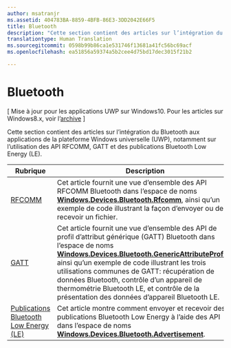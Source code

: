 ```yaml
---
author: msatranjr
ms.assetid: 404783BA-8859-4BFB-86E3-3DD2042E66F5
title: Bluetooth
description: "Cette section contient des articles sur l’intégration du Bluetooth aux applications de la plateforme Windows universelle (UWP), notamment sur l’utilisation des API RFCOMM, GATT et des publications Bluetooth Low Energy (LE)."
translationtype: Human Translation
ms.sourcegitcommit: 0598b99b86ca1e531746f13681a41fc56bc69acf
ms.openlocfilehash: ea51856a59374a5b2cee4d75bd17dec3015f21b2

---
```

# Bluetooth

\[ Mise à jour pour les applications UWP sur Windows10. Pour les articles sur Windows8.x, voir l’[archive](http://go.microsoft.com/fwlink/p/?linkid=619132) \]

Cette section contient des articles sur l’intégration du Bluetooth aux applications de la plateforme Windows universelle (UWP), notamment sur l’utilisation des API RFCOMM, GATT et des publications Bluetooth Low Energy (LE).

|Rubrique|Description|
|--------|------------------|
| [RFCOMM](send-or-receive-files-with-rfcomm.md)   | Cet article fournit une vue d’ensemble des API RFCOMM Bluetooth dans l’espace de noms [**Windows.Devices.Bluetooth.Rfcomm**](https://msdn.microsoft.com/library/windows/apps/Dn263529), ainsi qu’un exemple de code illustrant la façon d’envoyer ou de recevoir un fichier. |
| [GATT](gatt-scenarios.md) | Cet article fournit une vue d’ensemble des API de profil d’attribut générique (GATT) Bluetooth dans l’espace de noms [**Windows.Devices.Bluetooth.GenericAttributeProfile**](https://msdn.microsoft.com/library/windows/apps/Dn297685), ainsi qu’un exemple de code illustrant les trois utilisations communes de GATT: récupération de données Bluetooth, contrôle d’un appareil de thermométrie Bluetooth LE, et contrôle de la présentation des données d’appareil Bluetooth LE. |
| [Publications Bluetooth Low Energy (LE)](ble-beacon.md) | Cet article montre comment envoyer et recevoir des publications Bluetooth Low Energy à l’aide des API dans l’espace de noms [**Windows.Devices.Bluetooth.Advertisement**](https://msdn.microsoft.com/library/windows/apps/Dn894325).  | 




<!--HONumber=Jul16_HO2-->


